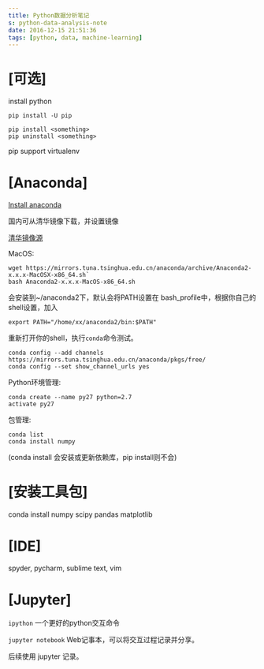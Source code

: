 ```yaml
---
title: Python数据分析笔记
s: python-data-analysis-note
date: 2016-12-15 21:51:36
tags: [python, data, machine-learning]
---
```


# [可选]
install python

```
pip install -U pip

pip install <something>
pip uninstall <something>
```

pip support virtualenv

# [Anaconda]

[Install anaconda](https://www.continuum.io/downloads)

国内可从清华镜像下载，并设置镜像

[清华镜像源](https://mirror.tuna.tsinghua.edu.cn/help/anaconda/)

MacOS:

```
wget https://mirrors.tuna.tsinghua.edu.cn/anaconda/archive/Anaconda2-x.x.x-MacOSX-x86_64.sh`
bash Anaconda2-x.x.x-MacOS-x86_64.sh
```

会安装到~/anaconda2下，默认会将PATH设置在 bash_profile中，根据你自己的shell设置，加入
```
export PATH="/home/xx/anaconda2/bin:$PATH"
```

重新打开你的shell，执行`conda`命令测试。

```
conda config --add channels https://mirrors.tuna.tsinghua.edu.cn/anaconda/pkgs/free/
conda config --set show_channel_urls yes
```

Python环境管理:

```
conda create --name py27 python=2.7
activate py27
```

包管理:

```
conda list
conda install numpy
```

(conda install 会安装或更新依赖库，pip install则不会)

# [安装工具包]

conda install numpy scipy pandas matplotlib

# [IDE]

spyder, pycharm, sublime text, vim

# [Jupyter]
`ipython` 一个更好的python交互命令

`jupyter notebook` Web记事本，可以将交互过程记录并分享。

后续使用 jupyter 记录。
